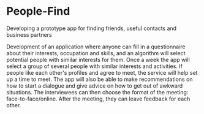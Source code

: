 # People-Find
Developing a prototype app for finding friends, useful contacts and business partners

Development of an application where anyone can fill in a questionnaire about their interests, occupation and skills, and an algorithm will select potential people with similar interests for them. 
Once a week the app will select a group of several people with similar interests and activities. If people like each other's profiles and agree to meet, the service will help set up a time to meet. The app will also be able to make recommendations on how to start a dialogue and give advice on how to get out of awkward situations. The interviewees can then choose the format of the meeting: face-to-face/online. After the meeting, they can leave feedback for each other.
